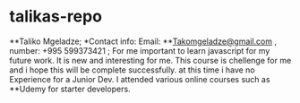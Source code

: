 # talikas-repo
**Taliko Mgeladze;
*Contact info: Email: **Takomgeladze@gmail.com , number: +995 599373421 ;
For me important to learn javascript for my future work. It is new and interesting for me. This course is chellenge for me and i hope this will be complete successfully.
at this time i have no Experience for a Junior Dev. I attended various online courses such as **Udemy for starter developers.
